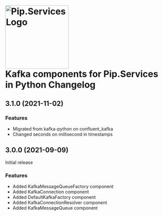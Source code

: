 # <img src="https://uploads-ssl.webflow.com/5ea5d3315186cf5ec60c3ee4/5edf1c94ce4c859f2b188094_logo.svg" alt="Pip.Services Logo" width="200"> <br/> Kafka components for Pip.Services in Python Changelog

## <a name="3.1.0"></a> 3.1.0 (2021-11-02)

### Features
* Migrated from kafka-python on confluent_kafka
* Changed seconds on millisecond in timestamps

## <a name="3.0.0"></a> 3.0.0 (2021-09-09)

Initial release

### Features

* Added KafkaMessageQueueFactory component
* Added KafkaConnection component
* Added DefaultKafkaFactory component
* Added KafkaConnectionResolver component
* Added KafkaMessageQueue component

